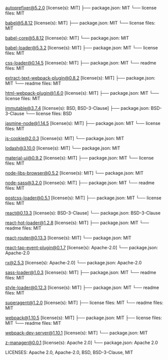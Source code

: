 autoprefixer@5.2.0 [license(s): MIT]
├── package.json:  MIT
└── license files: MIT

babel@5.8.12 [license(s): MIT]
├── package.json:  MIT
└── license files: MIT

babel-core@5.8.12 [license(s): MIT]
└── package.json:  MIT

babel-loader@5.3.2 [license(s): MIT]
├── package.json:  MIT
└── license files: MIT

css-loader@0.14.5 [license(s): MIT]
├── package.json:  MIT
└── readme files: MIT

extract-text-webpack-plugin@0.8.2 [license(s): MIT]
├── package.json:  MIT
└── readme files: MIT

html-webpack-plugin@1.6.0 [license(s): MIT]
├── package.json:  MIT
└── license files: MIT

immutable@3.7.4 [license(s): BSD, BSD-3-Clause]
├── package.json:  BSD-3-Clause
└── license files: BSD

jasmine-node@1.14.5 [license(s): MIT]
├── package.json:  MIT
└── license files: MIT

js-cookie@2.0.3 [license(s): MIT]
└── package.json:  MIT

lodash@3.10.0 [license(s): MIT]
└── package.json:  MIT

material-ui@0.9.2 [license(s): MIT]
├── package.json:  MIT
└── license files: MIT

node-libs-browser@0.5.2 [license(s): MIT]
└── package.json:  MIT

node-sass@3.2.0 [license(s): MIT]
├── package.json:  MIT
└── readme files: MIT

postcss-loader@0.5.1 [license(s): MIT]
├── package.json:  MIT
└── license files: MIT

react@0.13.3 [license(s): BSD-3-Clause]
└── package.json:  BSD-3-Clause

react-hot-loader@1.2.8 [license(s): MIT]
├── package.json:  MIT
└── readme files: MIT

react-router@0.13.3 [license(s): MIT]
└── package.json:  MIT

react-tap-event-plugin@0.1.7 [license(s): Apache-2.0]
└── package.json:  Apache-2.0

rx@2.5.3 [license(s): Apache-2.0]
└── package.json:  Apache-2.0

sass-loader@1.0.3 [license(s): MIT]
├── package.json:  MIT
└── readme files: MIT

style-loader@0.12.3 [license(s): MIT]
├── package.json:  MIT
└── readme files: MIT

superagent@1.2.0 [license(s): MIT]
├── license files: MIT
└── readme files: MIT

webpack@1.10.5 [license(s): MIT]
├── package.json:  MIT
├── license files: MIT
└── readme files: MIT

webpack-dev-server@1.10.1 [license(s): MIT]
└── package.json:  MIT

z-manager@0.0.1 [license(s): Apache 2.0]
└── package.json:  Apache 2.0

LICENSES: Apache 2.0, Apache-2.0, BSD, BSD-3-Clause, MIT

